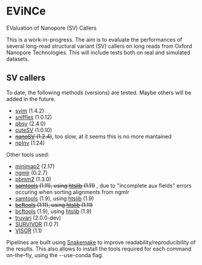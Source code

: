 # EViNCe
EValuation of Nanopore (SV) Callers

This is a work-in-progress. The aim is to evaluate the performances of several long-read structural variant (SV) callers on long reads from Oxford Nanopore Technologies. This will include tests both on real and simulated datasets.

## SV callers

To date, the following methods (versions) are tested. Maybe others will be added in the future.

- [svim](https://github.com/eldariont/svim) (1.4.2)
- [sniffles](https://github.com/fritzsedlazeck/Sniffles) (1.0.12)
- [pbsv](https://github.com/PacificBiosciences/pbsv) (2.4.0)
- [cuteSV](https://github.com/tjiangHIT/cuteSV) (1.0.10)
- ~~[nanoSV](https://github.com/mroosmalen/nanosv) (1.2.4)~~, too slow, at it seems this is no more mantained
- [npInv](https://github.com/haojingshao/npInv) (1.24)

Other tools used:

- [minimap2](https://github.com/lh3/minimap2) (2.17)
- [ngmlr](https://github.com/philres/ngmlr) (0.2.7)
- [pbmm2](https://github.com/PacificBiosciences/pbmm2) (1.3.0) 
- ~~[samtools](https://github.com/samtools/samtools) (1.11), using [htslib](https://github.com/samtools/htslib) (1.11)~~ , due to "incomplete aux fields" errors occuring when sorting alignments from ngmlr
- [samtools](https://github.com/samtools/samtools) (1.9), using [htslib](https://github.com/samtools/htslib) (1.9)
- ~~[bcftools](https://github.com/samtools/bcftools) (1.11), using [htslib](https://github.com/samtools/htslib) (1.11)~~
- [bcftools](https://github.com/samtools/bcftools) (1.9), using [htslib](https://github.com/samtools/htslib) (1.9)
- [truvari](https://github.com/spiralgenetics/truvari) (2.0.0-dev)
- [SURVIVOR](https://github.com/fritzsedlazeck/SURVIVOR.git) (1.0.7)
- [VISOR](https://github.com/davidebolo1993/VISOR) (1.1)

Pipelines are built using [Snakemake](https://snakemake.readthedocs.io/en/stable) to improve readability/reproducibility of the results. This also allows to install the tools required for each command on-the-fly, using the --use-conda flag. 
